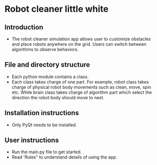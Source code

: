 # Robot cleaner little white

## Introduction
  - The robot cleaner simulation app allows user to customize obstacles and place robots anywhere on the grid. Users can switch between algorithms to observe behaviors.

## File and directory structure

  - Each python module contains a class.
  - Each class takes charge of one part. For example, robot class takes charge of physical robot body movements such as clean, move, spin etc. While brain class takes charge of algorithm part which select the direction the robot body should move to next.

## Installation instructions

  - Only PyQt needs to be installed. 

## User instructions

  - Run the main.py file to get started. 
  - Read 'Rules" to understand details of using the app.
 